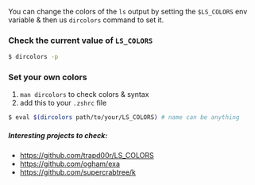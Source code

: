 You can change the colors of the `ls` output by setting the `$LS_COLORS` env variable & then us `dircolors` command to set it.

### Check the current value of `LS_COLORS`

```sh
$ dircolors -p
```

### Set your own colors

1. `man dircolors` to check colors & syntax
2. add this to your `.zshrc` file

```sh
$ eval $(dircolors path/to/your/LS_COLORS) # name can be anything
```

##### Interesting projects to check:

- https://github.com/trapd00r/LS_COLORS
- https://github.com/ogham/exa
- https://github.com/supercrabtree/k



